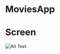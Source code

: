 # MoviesApp
# Screen
![Alt Text](https://github.com/Suret1/MoviesApp/blob/main/gif/movies_app.gif)


